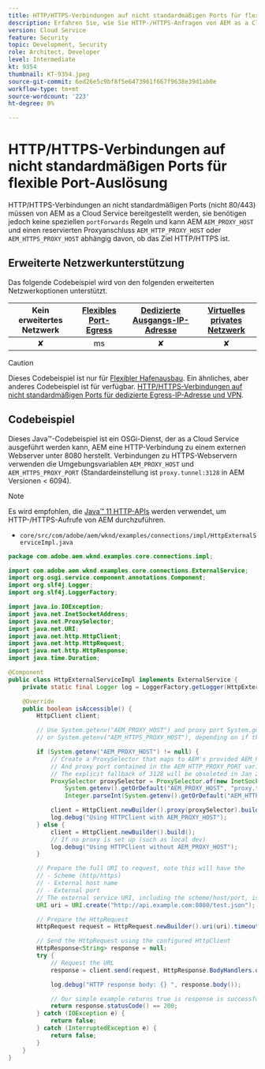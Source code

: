 ```yaml
---
title: HTTP/HTTPS-Verbindungen auf nicht standardmäßigen Ports für flexible Port-Auslösung
description: Erfahren Sie, wie Sie HTTP-/HTTPS-Anfragen von AEM as a Cloud Service zu externen Webdiensten durchführen, die auf nicht standardmäßigen Ports ausgeführt werden, um eine flexible Port-Erweiterung zu ermöglichen.
version: Cloud Service
feature: Security
topic: Development, Security
role: Architect, Developer
level: Intermediate
kt: 9354
thumbnail: KT-9354.jpeg
source-git-commit: 6ed26e5c9bf8f5e6473961f667f9638e39d1ab0e
workflow-type: tm+mt
source-wordcount: '223'
ht-degree: 0%

---
```


# HTTP/HTTPS-Verbindungen auf nicht standardmäßigen Ports für flexible Port-Auslösung

HTTP/HTTPS-Verbindungen an nicht standardmäßigen Ports (nicht 80/443) müssen von AEM as a Cloud Service bereitgestellt werden, sie benötigen jedoch keine speziellen `portForwards` Regeln und kann AEM `AEM_PROXY_HOST` und einen reservierten Proxyanschluss `AEM_HTTP_PROXY_HOST` oder `AEM_HTTPS_PROXY_HOST` abhängig davon, ob das Ziel HTTP/HTTPS ist.

## Erweiterte Netzwerkunterstützung

Das folgende Codebeispiel wird von den folgenden erweiterten Netzwerkoptionen unterstützt.

| Kein erweitertes Netzwerk | [Flexibles Port-Egress](../flexible-port-egress.md) | [Dedizierte Ausgangs-IP-Adresse](../dedicated-egress-ip-address.md) | [Virtuelles privates Netzwerk](../vpn.md) |
|:-----:|:-----:|:------:|:---------:|
| ✘ | ms | ✘ | ✘ |

>[!CAUTION]
>
> Dieses Codebeispiel ist nur für [Flexibler Hafenausbau](../flexible-port-egress.md). Ein ähnliches, aber anderes Codebeispiel ist für verfügbar. [HTTP/HTTPS-Verbindungen auf nicht standardmäßigen Ports für dedizierte Egress-IP-Adresse und VPN](./http-on-non-standard-ports.md).

## Codebeispiel

Dieses Java™-Codebeispiel ist ein OSGi-Dienst, der as a Cloud Service ausgeführt werden kann, AEM eine HTTP-Verbindung zu einem externen Webserver unter 8080 herstellt. Verbindungen zu HTTPS-Webservern verwenden die Umgebungsvariablen `AEM_PROXY_HOST` und `AEM_HTTPS_PROXY_PORT` (Standardeinstellung ist `proxy.tunnel:3128` in AEM Versionen &lt; 6094).

>[!NOTE]
> Es wird empfohlen, die [Java™ 11 HTTP-APIs](https://docs.oracle.com/en/java/javase/11/docs/api/java.net.http/java/net/http/package-summary.html) werden verwendet, um HTTP-/HTTPS-Aufrufe von AEM durchzuführen.

+ `core/src/com/adobe/aem/wknd/examples/connections/impl/HttpExternalServiceImpl.java`

```java
package com.adobe.aem.wknd.examples.core.connections.impl;

import com.adobe.aem.wknd.examples.core.connections.ExternalService;
import org.osgi.service.component.annotations.Component;
import org.slf4j.Logger;
import org.slf4j.LoggerFactory;

import java.io.IOException;
import java.net.InetSocketAddress;
import java.net.ProxySelector;
import java.net.URI;
import java.net.http.HttpClient;
import java.net.http.HttpRequest;
import java.net.http.HttpResponse;
import java.time.Duration;

@Component
public class HttpExternalServiceImpl implements ExternalService {
    private static final Logger log = LoggerFactory.getLogger(HttpExternalServiceImpl.class);

    @Override
    public boolean isAccessible() {
        HttpClient client;

        // Use System.getenv("AEM_PROXY_HOST") and proxy port System.getenv("AEM_HTTP_PROXY_HOST") 
        // or System.getenv("AEM_HTTPS_PROXY_HOST"), depending on if the destination requires HTTP/HTTPS

        if (System.getenv("AEM_PROXY_HOST") != null) {
            // Create a ProxySelector that maps to AEM's provided AEM_PROXY_HOST, with a fallback of proxy.tunnel
            // And proxy port contained in the AEM_HTTP_PROXY_PORT variable if the destination requires HTTP, then use the variable AEM_HTTPS_PROXY_PORT instead of AEM_HTTP_PROXY_PORT
            // The explicit fallback of 3128 will be obsoleted in Jan 2022, and only the  AEM_HTTP_PROXY_PORT/AEM_HTTPS_PROXY_PORT will be required
            ProxySelector proxySelector = ProxySelector.of(new InetSocketAddress(
                System.getenv().getOrDefault("AEM_PROXY_HOST", "proxy.tunnel"), 
                Integer.parseInt(System.getenv().getOrDefault("AEM_HTTP_PROXY_PORT", "3128"))));

            client = HttpClient.newBuilder().proxy(proxySelector).build();
            log.debug("Using HTTPClient with AEM_PROXY_HOST");
        } else {
            client = HttpClient.newBuilder().build();
            // If no proxy is set up (such as local dev)
            log.debug("Using HTTPClient without AEM_PROXY_HOST");
        }

        // Prepare the full URI to request, note this will have the
        // - Scheme (http/https)
        // - External host name
        // - External port
        // The external service URI, including the scheme/host/port, is defined in code, and NOT in Cloud Manager portForwards rules.
        URI uri = URI.create("http://api.example.com:8080/test.json");

        // Prepare the HttpRequest
        HttpRequest request = HttpRequest.newBuilder().uri(uri).timeout(Duration.ofSeconds(2)).build();

        // Send the HttpRequest using the configured HttpClient
        HttpResponse<String> response = null;
        try {
            // Request the URL
            response = client.send(request, HttpResponse.BodyHandlers.ofString());

            log.debug("HTTP response body: {} ", response.body());

            // Our simple example returns true is response is successful! (200 status code)
            return response.statusCode() == 200;
        } catch (IOException e) {
            return false;
        } catch (InterruptedException e) {
            return false;
        }
    }
}
```
